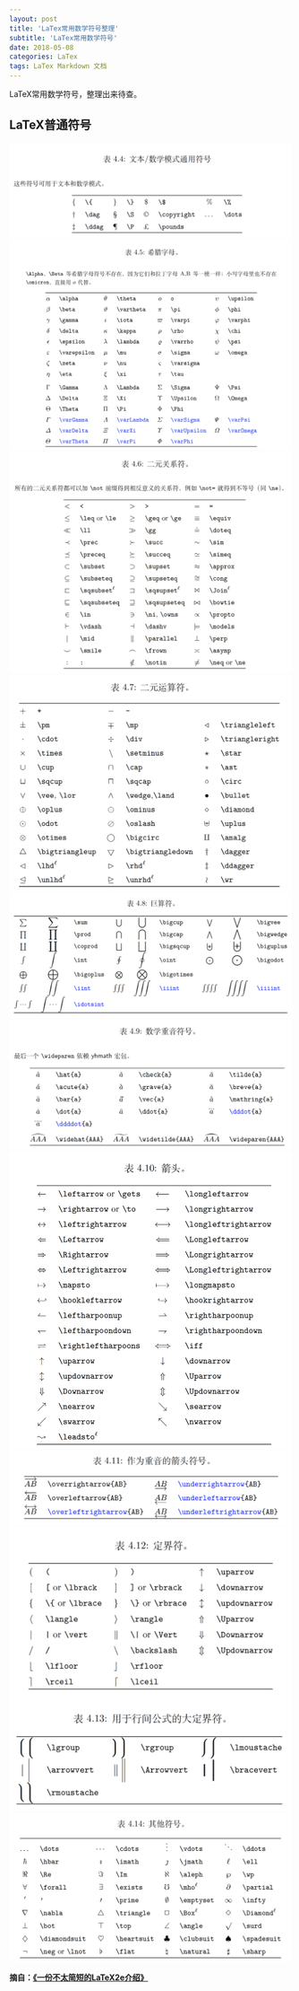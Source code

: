 ```yaml
---
layout: post
title: 'LaTex常用数学符号整理'
subtitle: 'LaTex常用数学符号'
date: 2018-05-08
categories: LaTex
tags: LaTex Markdown 文档 
---
```


LaTeX常用数学符号，整理出来待查。

## **LaTeX普通符号**
![0_1525760521545_8a9bcee7-4c37-4a61-9e1d-9e5e7cfb5988-image.png](https://raw.githubusercontent.com/hunto/blog/master/assets/img/LaTeX/1525760522192-8a9bcee7-4c37-4a61-9e1d-9e5e7cfb5988-image.png) 
![0_1525760614573_3ee18a80-3098-422c-81cf-377d7ffde77c-image.png](https://raw.githubusercontent.com/hunto/blog/master/assets/img/LaTeX/1525760617392-3ee18a80-3098-422c-81cf-377d7ffde77c-image.png) 
![0_1525760649544_8c3a40e4-e091-483b-bc1c-b2013594ddb2-image.png](https://raw.githubusercontent.com/hunto/blog/master/assets/img/LaTeX/1525760650647-8c3a40e4-e091-483b-bc1c-b2013594ddb2-image.png) 
![0_1525760678307_067568fb-7fc1-4afa-a274-290471f8232a-image.png](https://raw.githubusercontent.com/hunto/blog/master/assets/img/LaTeX/1525760679067-067568fb-7fc1-4afa-a274-290471f8232a-image.png) 
![0_1525760706589_7aeb4b7f-1b56-4567-b1e3-d5e988a9b262-image.png](https://raw.githubusercontent.com/hunto/blog/master/assets/img/LaTeX/1525760708765-7aeb4b7f-1b56-4567-b1e3-d5e988a9b262-image.png) 
![0_1525760731268_2a632f04-cb6b-45d8-b5df-132daafb4fe2-image.png](https://raw.githubusercontent.com/hunto/blog/master/assets/img/LaTeX/1525760731879-2a632f04-cb6b-45d8-b5df-132daafb4fe2-image.png)
![0_1525760754055_64429221-54ed-4308-a752-b488fc1135b0-image.png](https://raw.githubusercontent.com/hunto/blog/master/assets/img/LaTeX/1525760756764-64429221-54ed-4308-a752-b488fc1135b0-image.png)  
![0_1525760781988_e1129d08-f569-4561-8f38-8f1c9ec369b0-image.png](https://raw.githubusercontent.com/hunto/blog/master/assets/img/LaTeX/1525760782609-e1129d08-f569-4561-8f38-8f1c9ec369b0-image.png) 
![0_1525760801929_1d4072b1-5210-4a53-9efa-ec7e68c72bfc-image.png](https://raw.githubusercontent.com/hunto/blog/master/assets/img/LaTeX/1525760802440-1d4072b1-5210-4a53-9efa-ec7e68c72bfc-image.png)
![0_1525760828629_cd52aad3-2b42-47ee-82de-0cafcc9b04e8-image.png](https://raw.githubusercontent.com/hunto/blog/master/assets/img/LaTeX/1525760828995-cd52aad3-2b42-47ee-82de-0cafcc9b04e8-image.png)  
![0_1525760853038_b54dcf47-6c98-4f4a-94fe-8376027ed80b-image.png](https://raw.githubusercontent.com/hunto/blog/master/assets/img/LaTeX/1525760853705-b54dcf47-6c98-4f4a-94fe-8376027ed80b-image.png)
 
**摘自：**[**《一份不太简短的LaTeX2e介绍》**](https://github.com/CTeX-org/lshort-cn)

